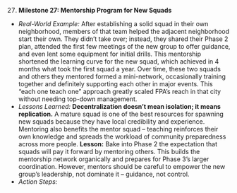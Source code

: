 27. **Milestone 27: Mentorship Program for New Squads**  
- _Real-World Example:_ After establishing a solid squad in their own neighborhood, members of that team helped the adjacent neighborhood start their own. They didn’t take over; instead, they shared their Phase 2 plan, attended the first few meetings of the new group to offer guidance, and even lent some equipment for initial drills. This mentorship shortened the learning curve for the new squad, which achieved in 4 months what took the first squad a year. Over time, these two squads and others they mentored formed a mini-network, occasionally training together and definitely supporting each other in major events. This “each one teach one” approach greatly scaled FPA’s reach in that city without needing top-down management.  
- _Lessons Learned:_ **Decentralization doesn’t mean isolation; it means replication.** A mature squad is one of the best resources for spawning new squads because they have local credibility and experience. Mentoring also benefits the mentor squad – teaching reinforces their own knowledge and spreads the workload of community preparedness across more people. **Lesson:** Bake into Phase 2 the expectation that squads will pay it forward by mentoring others. This builds the mentorship network organically and prepares for Phase 3’s larger coordination. However, mentors should be careful to empower the new group’s leadership, not dominate it – guidance, not control.  
- _Action Steps:_